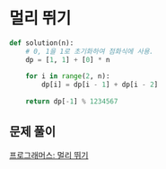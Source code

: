 # 멀리 뛰기

```python
def solution(n):
    # 0, 1을 1로 초기화하여 점화식에 사용.
    dp = [1, 1] + [0] * n
    
    for i in range(2, n):
        dp[i] = dp[i - 1] + dp[i - 2]
        
    return dp[-1] % 1234567
```



## 문제 풀이

[프로그래머스: 멀리 뛰기](https://dirmathfl.tistory.com/314)